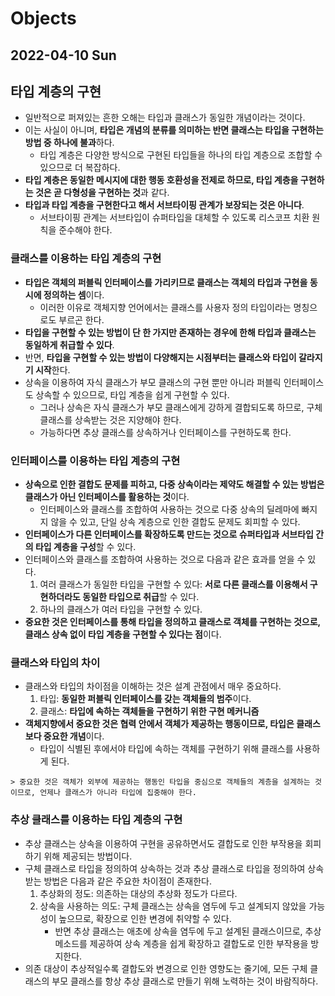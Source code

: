 # Objects
## 2022-04-10 Sun

## 타입 계층의 구현
* 일반적으로 퍼져있는 흔한 오해는 타입과 클래스가 동일한 개념이라는 것이다.
* 이는 사실이 아니며, **타입은 개념의 분류를 의미하는 반면 클래스는 타입을 구현하는 방법 중 하나에 불과**하다.
  * 타입 계층은 다양한 방식으로 구현된 타입들을 하나의 타입 계층으로 조합할 수 있으므로 더 복잡하다.
* **타입 계층은 동일한 메시지에 대한 행동 호환성을 전제로 하므로, 타입 계층을 구현하는 것은 곧 다형성을 구현하는 것**과 같다.
* **타입과 타입 계층을 구현한다고 해서 서브타이핑 관계가 보장되는 것은 아니다**.
  * 서브타이핑 관계는 서브타입이 슈퍼타입을 대체할 수 있도록 리스코프 치환 원칙을 준수해야 한다.

### 클래스를 이용하는 타입 계층의 구현
* **타입은 객체의 퍼블릭 인터페이스를 가리키므로 클래스는 객체의 타입과 구현을 동시에 정의하는 셈**이다.
  * 이러한 이유로 객체지향 언어에서는 클래스를 사용자 정의 타입이라는 명칭으로도 부르곤 한다.
* **타입을 구현할 수 있는 방법이 단 한 가지만 존재하는 경우에 한해 타입과 클래스는 동일하게 취급할 수 있다**.
* 반면, **타입을 구현할 수 있는 방법이 다양해지는 시점부터는 클래스와 타입이 갈라지기 시작**한다.
* 상속을 이용하여 자식 클래스가 부모 클래스의 구현 뿐만 아니라 퍼블릭 인터페이스도 상속할 수 있으므로, 타입 계층을 쉽게 구현할 수 있다.
  * 그러나 상속은 자식 클래스가 부모 클래스에게 강하게 결합되도록 하므로, 구체 클래스를 상속받는 것은 지양해야 한다.
  * 가능하다면 추상 클래스를 상속하거나 인터페이스를 구현하도록 한다.

### 인터페이스를 이용하는 타입 계층의 구현
* **상속으로 인한 결합도 문제를 피하고, 다중 상속이라는 제약도 해결할 수 있는 방법은 클래스가 아닌 인터페이스를 활용하는 것**이다.
  * 인터페이스와 클래스를 조합하여 사용하는 것으로 다중 상속의 딜레마에 빠지지 않을 수 있고, 단일 상속 계층으로 인한 결합도 문제도 회피할 수 있다.
* **인터페이스가 다른 인터페이스를 확장하도록 만드는 것으로 슈퍼타입과 서브타입 간의 타입 계층을 구성**할 수 있다.
* 인터페이스와 클래스를 조합하여 사용하는 것으로 다음과 같은 효과를 얻을 수 있다.
  1. 여러 클래스가 동일한 타입을 구현할 수 있다: **서로 다른 클래스를 이용해서 구현하더라도 동일한 타입으로 취급**할 수 있다.
  2. 하나의 클래스가 여러 타입을 구현할 수 있다.
* **중요한 것은 인터페이스를 통해 타입을 정의하고 클래스로 객체를 구현하는 것으로, 클래스 상속 없이 타입 계층을 구현할 수 있다는 점**이다.

### 클래스와 타입의 차이
* 클래스와 타입의 차이점을 이해하는 것은 설계 관점에서 매우 중요하다.
  1. 타입: **동일한 퍼블릭 인터페이스를 갖는 객체들의 범주**이다.
  2. 클래스: **타입에 속하는 객체들을 구현하기 위한 구현 메커니즘**
* **객체지향에서 중요한 것은 협력 안에서 객체가 제공하는 행동이므로, 타입은 클래스보다 중요한 개념**이다.
  * 타입이 식별된 후에서야 타입에 속하는 객체를 구현하기 위해 클래스를 사용하게 된다.
```
> 중요한 것은 객체가 외부에 제공하는 행동인 타입을 중심으로 객체들의 계층을 설계하는 것이므로, 언제나 클래스가 아니라 타입에 집중해야 한다.
```

### 추상 클래스를 이용하는 타입 계층의 구현
* 추상 클래스는 상속을 이용하여 구현을 공유하면서도 결합도로 인한 부작용을 회피하기 위해 제공되는 방법이다.
* 구체 클래스로 타입을 정의하여 상속하는 것과 추상 클래스로 타입을 정의하여 상속받는 방법은 다음과 같은 주요한 차이점이 존재한다.
  1. 추상화의 정도: 의존하는 대상의 추상화 정도가 다르다.
  2. 상속을 사용하는 의도: 구체 클래스는 상속을 염두에 두고 설계되지 않았을 가능성이 높으므로, 확장으로 인한 변경에 취약할 수 있다.
     * 반면 추상 클래스는 애초에 상속을 염두에 두고 설계된 클래스이므로, 추상 메소드를 제공하여 상속 계층을 쉽게 확장하고 결합도로 인한 부작용을 방지한다. 
* 의존 대상이 추상적일수록 결합도와 변경으로 인한 영향도는 줄기에, 모든 구체 클래스의 부모 클래스를 항상 추상 클래스로 만들기 위해 노력하는 것이 바람직하다.